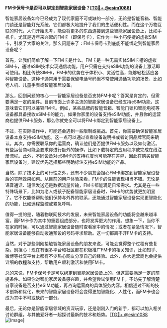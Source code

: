 **FM卡保号卡是否可以绑定到智能家居设备？[[TG💪+ @esim1088](https://t.me/s/esim1088)]**

智能家居设备如今已经成为了现代家庭不可或缺的一部分，无论是智能音箱、智能门锁还是智能灯光系统，它们都极大地提升了我们的生活便利性。而在这个万物互联的时代，人们开始思考，能否将更多的东西连接到这些智能家居设备上，比如手机卡。尤其是近年来兴起的FM卡（即保号卡），它作为一种小巧便捷的虚拟SIM卡，引发了大家的关注。那么问题来了：FM卡保号卡到底能不能绑定到智能家居设备呢？

首先，让我们简单了解一下FM卡是什么。FM卡是一种无需实体SIM卡槽的虚拟SIM卡，通过eSIM技术实现通信功能。用户只需在支持eSIM功能的设备上激活即可使用。相比传统SIM卡，FM卡的优势在于体积小、灵活性高，能够轻松适应各种智能设备。这种卡通常用于需要保留电话号码但不常使用通话功能的场景，比如老人机、儿童手表或智能家居设备。

那么，回到问题的核心——智能家居设备是否支持FM卡呢？答案是肯定的，但需要满足一定的条件。目前市面上许多主流的智能家居设备已经支持eSIM功能，这意味着它们可以兼容FM卡。例如，某些品牌的智能音箱、智能门锁和智能电视等设备都具备接收eSIM卡的能力。如果你家里的设备支持eSIM功能，并且你的运营商也提供FM卡服务，那么你就完全可以将FM卡绑定到智能家居设备上。

不过，在实际操作中，可能还会遇到一些限制或挑战。首先，你需要确保智能家居设备本身支持eSIM功能。这一点可以通过查看设备说明书或者访问品牌官网来确认。其次，你需要联系你的运营商，确认他们是否提供FM卡服务以及如何激活。有些运营商可能会要求你进行额外的操作，比如下载特定的应用程序或完成在线注册流程。此外，不同设备对eSIM卡的支持程度也可能存在差异，因此在购买智能家居设备时，建议优先选择那些明确标注支持eSIM功能的产品。

当然，除了技术上的可行性之外，还有不少朋友会担心FM卡绑定到智能家居设备后的实际效果如何。从目前的用户体验来看，FM卡的性能表现相当不错。无论是语音通话、短信发送还是数据流量传输，FM卡都能满足日常需求。尤其是在一些特殊场景下，比如为老人或孩子配备智能家居设备时，FM卡的优势就更加明显了。它不仅能够帮助他们保持与外界的联系，还能通过智能家居设备实现更智能化的功能，比如远程监控或紧急呼叫。

值得一提的是，随着物联网技术的发展，未来智能家居设备的功能将会越来越丰富。而FM卡作为其中的重要组成部分，也将发挥更大的作用。想象一下，当你不在家的时候，可以通过智能家居设备随时查看家中的情况；或者在紧急情况下，智能家居设备能够自动拨通预设的号码寻求帮助。这一切都离不开FM卡的支持。

当然，对于那些刚刚接触智能家居设备的朋友来说，可能会觉得整个过程有些复杂。别担心！现在有很多平台和社区都在积极推广FM卡的相关知识，比如知乎、微博等社交平台上都有不少热心网友分享自己的经验。此外，各大运营商也会提供详细的教程和支持，帮助用户顺利激活和使用FM卡。

总的来说，FM卡保号卡是可以绑定到智能家居设备上的，但这需要满足一定的前提条件。如果你对智能家居设备感兴趣，并希望尝试使用FM卡，不妨先了解清楚自家设备是否支持eSIM功能，再咨询运营商的具体服务内容。相信通过不断的技术创新和优化，未来的智能家居设备将会变得更加智能化、人性化，而FM卡也会成为其中不可或缺的一部分。

最后，无论你是智能家居领域的资深玩家，还是刚刚入门的新手，都可以加入相关讨论群组，与其他爱好者一起探讨最新的技术和趋势。[[TG💪+ @esim1088](https://t.me/s/esim1088) ![Image](https://i.postimg.cc/4NQfJmqS/Snipaste-2025-05-13-00-14-12.png)]